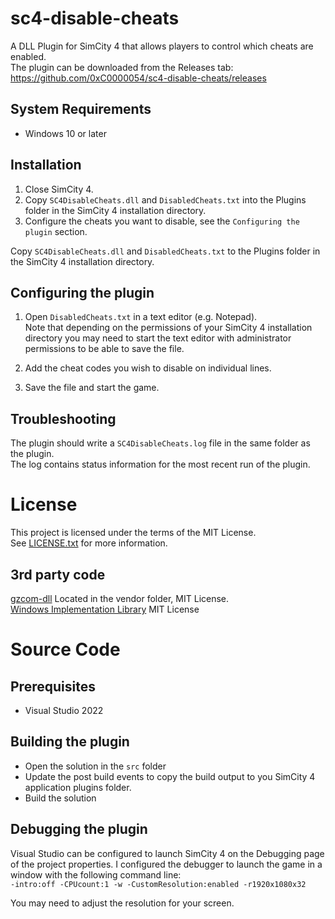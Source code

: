 # sc4-disable-cheats

A DLL Plugin for SimCity 4 that allows players to control which cheats are enabled.    
The plugin can be downloaded from the Releases tab: https://github.com/0xC0000054/sc4-disable-cheats/releases

## System Requirements

* Windows 10 or later

## Installation

1. Close SimCity 4.
2. Copy `SC4DisableCheats.dll` and `DisabledCheats.txt` into the Plugins folder in the SimCity 4 installation directory.
3. Configure the cheats you want to disable, see the `Configuring the plugin` section.

Copy `SC4DisableCheats.dll` and `DisabledCheats.txt` to the Plugins folder in the SimCity 4 installation directory.

## Configuring the plugin

1. Open `DisabledCheats.txt` in a text editor (e.g. Notepad).    
Note that depending on the permissions of your SimCity 4 installation directory you may need to start the text editor 
with administrator permissions to be able to save the file.

2. Add the cheat codes you wish to disable on individual lines.
3. Save the file and start the game.

## Troubleshooting

The plugin should write a `SC4DisableCheats.log` file in the same folder as the plugin.    
The log contains status information for the most recent run of the plugin.

# License

This project is licensed under the terms of the MIT License.    
See [LICENSE.txt](LICENSE.txt) for more information.

## 3rd party code

[gzcom-dll](https://github.com/nsgomez/gzcom-dll/tree/master) Located in the vendor folder, MIT License.    
[Windows Implementation Library](https://github.com/microsoft/wil) MIT License

# Source Code

## Prerequisites

* Visual Studio 2022

## Building the plugin

* Open the solution in the `src` folder
* Update the post build events to copy the build output to you SimCity 4 application plugins folder.
* Build the solution

## Debugging the plugin

Visual Studio can be configured to launch SimCity 4 on the Debugging page of the project properties.
I configured the debugger to launch the game in a window with the following command line:    
`-intro:off -CPUcount:1 -w -CustomResolution:enabled -r1920x1080x32`

You may need to adjust the resolution for your screen.

